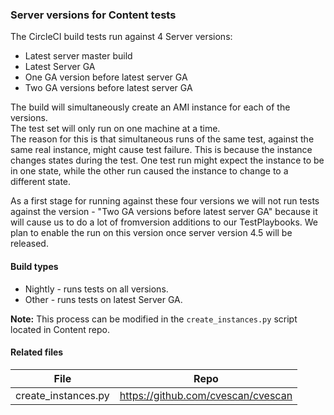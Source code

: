 ### Server versions for Content tests

The CircleCI build tests run against 4 Server versions:
* Latest server master build
* Latest Server GA
* One GA version before latest server GA
* Two GA versions before latest server GA

The build will simultaneously create an AMI instance for each of the versions.\
The test set will only run on one machine at a time.\
The reason for this is that simultaneous runs of the same test, against the same real instance, might cause test failure.
This is because the instance changes states during the test. One test run might expect the instance to be in one state, while 
the other run caused the instance to change to a different state.

As a first stage for running against these four versions we will not run tests against the version - "Two GA versions before latest server GA" because it will cause us to do a lot of
fromversion additions to our TestPlaybooks. We plan to enable the run on this version once server version 4.5 will be released.

#### Build types

- Nightly - runs tests on all versions.
- Other - runs tests on latest Server GA.

**Note:** This process can be modified in the `create_instances.py` script located in Content repo.

#### Related files
| File | Repo |
| ------------- | ------------- |
| create_instances.py | https://github.com/cvescan/cvescan | 
